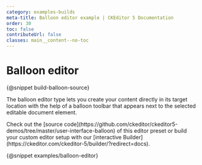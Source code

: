 ```yaml
---
category: examples-builds
meta-title: Balloon editor example | CKEditor 5 Documentation
order: 30
toc: false
contributeUrl: false
classes: main__content--no-toc
---
```


# Balloon editor

{@snippet build-balloon-source}

The balloon editor type lets you create your content directly in its target location with the help of a balloon toolbar that appears next to the selected editable document element.

<info-box hint>
	Check out the [source code](https://github.com/ckeditor/ckeditor5-demos/tree/master/user-interface-balloon) of this editor preset or build your custom editor setup with our [interactive Builder](https://ckeditor.com/ckeditor-5/builder/?redirect=docs).
</info-box>

{@snippet examples/balloon-editor}
